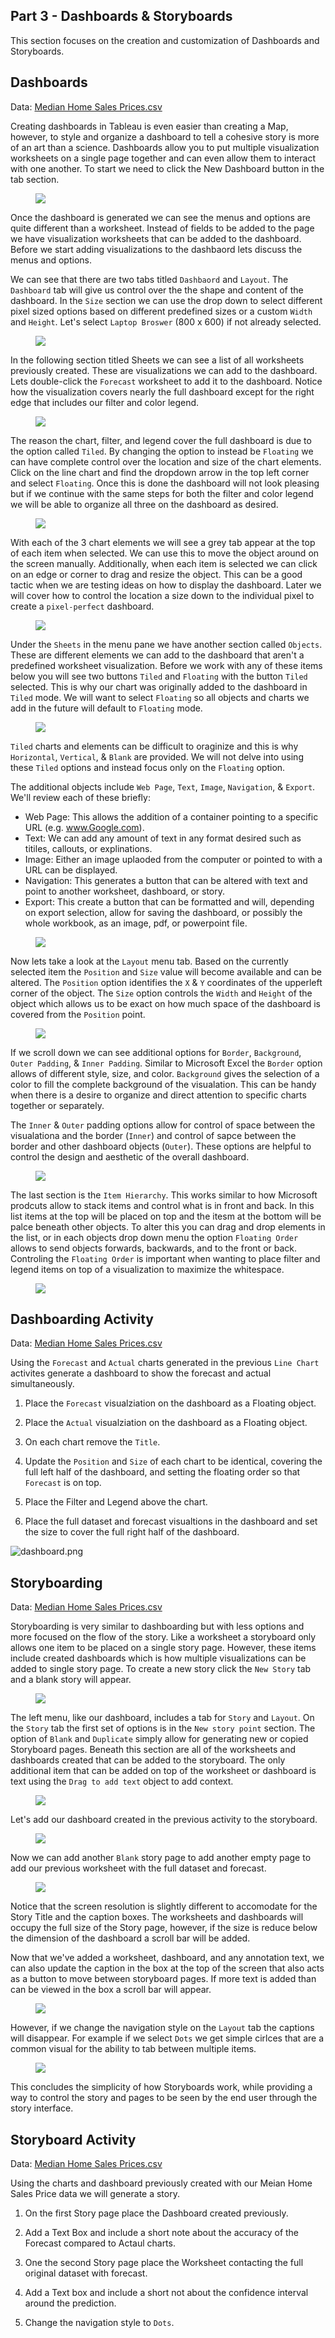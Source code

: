 ## Part 3 - Dashboards & Storyboards

This section focuses on the creation and customization of Dashboards and Storyboards.

## Dashboards

Data:
[Median Home Sales Prices.csv](forecasting/Median_Home_Sales_Prices.csv) 

Creating dashboards in Tableau is even easier than creating a Map, however, to style and organize a dashboard to tell a cohesive story is more of an art than a science. Dashboards allow you to put multiple visualization worksheets on a single page together and can even allow them to interact with one another. To start we need to click the New Dashboard button in the tab section. 

<figure>
    <img src="images/400/1.png" style="text-align:center; display: block; margin-left: auto; margin-right: auto; " class="captions">
</figure>

Once the dashboard is generated we can see the menus and options are quite different than a worksheet. Instead of fields to be added to the page we have visualization worksheets that can be added to the dashboard. Before we start adding visualizations to the dashbaord lets discuss the menus and options.

We can see that there are two tabs titled `Dashbaord` and `Layout`. The `Dashboard` tab will give us control over the the shape and content of the dashboard. In the `Size` section we can use the drop down to select different pixel sized options based on different predefined sizes or a custom `Width` and `Height`. Let's select `Laptop Broswer` (800 x 600) if not already selected. 

<figure>
    <img src="images/400/2.png" style="text-align:center; display: block; margin-left: auto; margin-right: auto; " class="captions">
</figure>

In the following section titled Sheets we can see a list of all worksheets previously created. These are visualizations we can add to the dashboard. Lets double-click the `Forecast` worksheet to add it to the dashboard. Notice how the visualization covers nearly the full dashboard except for the right edge that includes our filter and color legend. 

<figure>
    <img src="images/400/3.png" style="text-align:center; display: block; margin-left: auto; margin-right: auto; " class="captions">
</figure>

The reason the chart, filter, and legend cover the full dashboard is due to the option called `Tiled`. By changing the option to instead be `Floating` we can have complete control over the location and size of the chart elements. Click on the line chart and find the dropdown arrow in the top left corner and select `Floating`. Once this is done the dashboard will not look pleasing but if we continue with the same steps for both the filter and color legend we will be able to organize all three on the dashboard as desired. 

<figure>
    <img src="images/400/4.png" style="text-align:center; display: block; margin-left: auto; margin-right: auto; " class="captions">
</figure>

With each of the 3 chart elements we will see a grey tab appear at the top of each item when selected. We can use this to move the object around on the screen manually. Additionally, when each item is selected we can click on an edge or corner to drag and resize the object. This can be a good tactic when we are testing ideas on how to display the dashboard. Later we will cover how to control the location a size down to the individual pixel to create a `pixel-perfect` dashboard. 

<figure>
    <img src="images/400/5.png" style="text-align:center; display: block; margin-left: auto; margin-right: auto; " class="captions">
</figure>

Under the `Sheets` in the menu pane we have another section called `Objects`. These are different elements we can add to the dashboard that aren't a predefined worksheet visualization. Before we work with any of these items below you will see two buttons `Tiled` and `Floating` with the button `Tiled` selected. This is why our chart was originally added to the dashboard in `Tiled` mode. We will want to select `Floating` so all objects and charts we add in the future will default to `Floating` mode.

<figure>
    <img src="images/400/6.png" style="text-align:center; display: block; margin-left: auto; margin-right: auto; " class="captions">
</figure>

`Tiled` charts and elements can be difficult to oraginize and this is why `Horizontal`, `Vertical`, & `Blank` are provided. We will not delve into using these `Tiled` options and instead focus only on the `Floating` option. 

The additional objects include `Web Page`, `Text`, `Image`, `Navigation`, & `Export`. We'll review each of these briefly:

- Web Page: This allows the addition of a container pointing to a specific URL (e.g. www.Google.com).
- Text: We can add any amount of text in any format desired such as titiles, callouts, or explinations.
- Image: Either an image uplaoded from the computer or pointed to with a URL can be displayed.
- Navigation: This generates a button that can be altered with text and point to another worksheet, dashboard, or story.
- Export: This create a button that can be formatted and will, depending on export selection, allow for saving the dashboard, or possibly the whole workbook, as an image, pdf, or powerpoint file.

<figure>
    <img src="images/400/7.png" style="text-align:center; display: block; margin-left: auto; margin-right: auto; " class="captions">
</figure>

Now lets take a look at the `Layout` menu tab. Based on the currently selected item the `Position` and `Size` value will become available and can be altered. The `Position` option identifies the `X` & `Y` coordinates of the upperleft corner of the object. The `Size` option controls the `Width` and `Height` of the object which allows us to be exact on how much space of the dashboard is covered from the `Position` point.

<figure>
    <img src="images/400/8.png" style="text-align:center; display: block; margin-left: auto; margin-right: auto; " class="captions">
</figure>

If we scroll down we can see additional options for `Border`, `Background`, `Outer Padding`, & `Inner Padding`. Similar to Microsoft Excel the `Border` option allows of different style, size, and color. `Background` gives the selection of a color to fill the complete background of the visualation. This can be handy when there is a desire to organize and direct attention to specific charts together or separately. 

The `Inner` & `Outer` padding options allow for control of space between the visualationa and the border (`Inner`) and control of sapce between the border and other dashboard objects (`Outer`). These options are helpful to control the design and aesthetic of the overall dashboard. 

<figure>
    <img src="images/400/10.png" style="text-align:center; display: block; margin-left: auto; margin-right: auto; " class="captions">
</figure>

The last section is the `Item Hierarchy`. This works similar to how Microsoft prodcuts allow to stack items and control what is in front and back. In this list items at the top will be placed on top and the itesm at the bottom will be palce beneath other objects. To alter this you can drag and drop elements in the list, or in each objects drop down menu the option `Floating Order` allows to send objects forwards, backwards, and to the front or back. Controling the `Floating Order` is important when wanting to place filter and legend items on top of a visualization to maximize the whitespace. 

<figure>
    <img src="images/400/11.png" style="text-align:center; display: block; margin-left: auto; margin-right: auto; " class="captions">
</figure>


## Dashboarding Activity

Data:
[Median Home Sales Prices.csv](forecasting/Median_Home_Sales_Prices.csv) 

Using the `Forecast` and `Actual` charts generated in the previous `Line Chart` activites generate a dashboard to show the forecast and actual simultaneously. 

1. Place the `Forecast` visualziation on the dashboard as a Floating object. 

2. Place the `Actual` visualziation on the dashboard as a Floating object.

3. On each chart remove the `Title`.

4. Update the `Position` and `Size` of each chart to be identical, covering the full left half of the dashboard, and setting the floating order so that `Forecast` is on top.

5. Place the Filter and Legend above the chart.

6. Place the full dataset and forecast visualtions in the dashboard and set the size to cover the full right half of the dashboard.

![dashboard.png](images/400/dashboard.png)


## Storyboarding

Data:
[Median Home Sales Prices.csv](forecasting/Median_Home_Sales_Prices.csv) 

Storyboarding is very similar to dashboarding but with less options and more focused on the flow of the story. Like a worksheet a storyboard only allows one item to be placed on a single story page. However, these items include created dashboards which is how multiple visualizations can be added to single story page. To create a new story click the `New Story` tab and a blank story will appear.

<figure>
    <img src="images/400/12.png" style="text-align:center; display: block; margin-left: auto; margin-right: auto; " class="captions">
</figure>

The left menu, like our dashboard, includes a tab for `Story` and `Layout`. On the `Story` tab the first set of options is in the `New story point` section. The option of `Blank` and `Duplicate` simply allow for generating new or copied Storyboard pages. Beneath this section are all of the worksheets and dashboards created that can be added to the storyboard. The only additional item that can be added on top of the worksheet or dashboard is text using the `Drag to add text` object to add context.

<figure>
    <img src="images/400/13.png" style="text-align:center; display: block; margin-left: auto; margin-right: auto; " class="captions">
</figure>

Let's add our dashboard created in the previous activity to the storyboard.

<figure>
    <img src="images/400/14.png" style="text-align:center; display: block; margin-left: auto; margin-right: auto; " class="captions">
</figure>

Now we can add another `Blank` story page to add another empty page to add our previous worksheet with the full dataset and forecast.

<figure>
    <img src="images/400/15.png" style="text-align:center; display: block; margin-left: auto; margin-right: auto; " class="captions">
</figure>

Notice that the screen resolution is slightly different to accomodate for the Story Title and the caption boxes. The worksheets and dashboards will occupy the full size of the Story page, however, if the size is reduce below the dimension of the dashboard a scroll bar will be added.  

Now that we've added a worksheet, dashboard, and any annotation text, we can also update the caption in the box at the top of the screen that also acts as a button to move between storyboard pages. If more text is added than can be viewed in the box a scroll bar will appear. 

<figure>
    <img src="images/400/16.png" style="text-align:center; display: block; margin-left: auto; margin-right: auto; " class="captions">
</figure>

However, if we change the navigation style on the `Layout` tab the captions will disappear. For example if we select `Dots` we get simple cirlces that are a common visual for the ability to tab between multiple items. 

<figure>
    <img src="images/400/17.png" style="text-align:center; display: block; margin-left: auto; margin-right: auto; " class="captions">
</figure>

This concludes the simplicity of how Storyboards work, while providing a way to control the story and pages to be seen by the end user through the story interface.


## Storyboard Activity

Data:
[Median Home Sales Prices.csv](forecasting/Median_Home_Sales_Prices.csv) 

Using the charts and dashboard previously created with our Meian Home Sales Price data we will generate a story. 

1. On the first Story page place the Dashboard created previously.

2. Add a Text Box and include a short note about the accuracy of the Forecast compared to Actaul charts.

3. One the second Story page place the Worksheet contacting the full original dataset with forecast.

4. Add a Text box and include a short not about the confidence interval around the prediction.

5. Change the navigation style to `Dots`.

